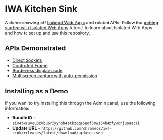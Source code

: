 # IWA Kitchen Sink

A demo showing off [Isolated Web Apps](https://github.com/WICG/isolated-web-apps/) and related APIs. Follow the [getting started with Isolated Web Apps](https://chromeos.dev/en/tutorials/getting-started-with-isolated-web-apps) tutorial to learn about Isolated Web Apps and how to set up and use this repository.

## APIs Demonstrated

- [Direct Sockets](https://github.com/WICG/direct-sockets)
- [Controlled Frame](https://github.com/WICG/controlled-frame)
- [Borderless display mode](https://github.com/WICG/manifest-incubations/blob/gh-pages/borderless-explainer.md)
- [Multiscreen capture with auto-permission](https://github.com/screen-share/capture-all-screens)

## Installing as a Demo

If you want to try installing this through the Admin panel, use the following information:
* **Bundle ID** - `aiv4bxauvcu3zvbu6r5yynoh4atkzqqaoeof5mwz54b4zfywcrjuoaacai`
* **Update URL** - `https://github.com/chromeos/iwa-sink/releases/latest/download/update.json`
